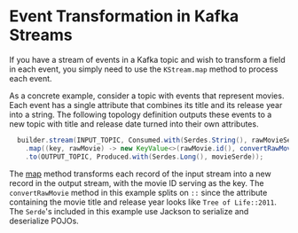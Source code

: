 # Event Transformation in Kafka Streams

If you have a stream of events in a Kafka topic and wish to transform a field in each event, you simply need to use the `KStream.map` method to process each event.

As a concrete example, consider a topic with events that represent movies. Each event has a single attribute that combines its title and its release year into a string. The following topology definition outputs these events to a new topic with title and release date turned into their own attributes.

``` java
  builder.stream(INPUT_TOPIC, Consumed.with(Serdes.String(), rawMovieSerde))
    .map((key, rawMovie) -> new KeyValue<>(rawMovie.id(), convertRawMovie(rawMovie)))
    .to(OUTPUT_TOPIC, Produced.with(Serdes.Long(), movieSerde));
```

The [map](https://javadoc.io/static/org.apache.kafka/kafka-streams/3.6.0/org/apache/kafka/streams/kstream/KStream.html#map-org.apache.kafka.streams.kstream.KeyValueMapper-) method transforms each record of the input stream into a new record in the output stream, with the movie ID serving as the key. The `convertRawMovie` method in this example splits on `::` since the attribute containing
the movie title and release year looks like `Tree of Life::2011`. The `Serde`'s included in this example use Jackson to serialize and deserialize POJOs.
